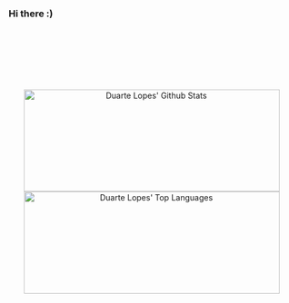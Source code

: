### Hi there :)

<hr style="height:30pt; visibility:hidden;" />

<hr style="height:30pt; visibility:hidden;" />

<div align = "center" height="180em" width="100%">
  
  <img alt="Duarte Lopes' Github Stats" height="180em" width="450em" src="https://github-readme-stats.vercel.app/api?username=duartelopes19&show_icons=true&theme=noctis_minimus&include_all_commits=true&count_private=true&line_height=20" />
  
  <img alt="Duarte Lopes' Top Languages" height="180em" width="450em" src="https://github-readme-stats.vercel.app/api/top-langs/?username=duartelopes19&langs_count=6&theme=noctis_minimus&layout=compact" />

</div>
